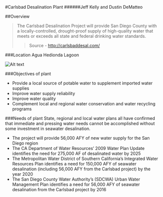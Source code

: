 #Carlsbad Desalination Plant
######Jeff Kelly and Dustin DeMatteo

##Overview
> The Carlsbad Desalination Project will provide San Diego County with a locally-controlled, drought-proof supply of high-quality water that meets or exceeds all state and federal drinking water standards.
>> Source - http://carlsbaddesal.com/

###Location
Agua Hedionda Lagoon 

![Alt text](http://carlsbaddesal.com/Websites/carlsbaddesal/images/site_page_aerial_view.gif)

###Objectives of plant
* Provide a local source of potable water to supplement imported water supplies
* Improve water supply reliability
* Improve water quality
* Complement local and regional water conservation and water recycling programs

###Needs of plant
State, regional and local water plans all have confirmed that immediate and pressing water needs cannot be accomplished without some investment in seawater desalination.
* The project will provide 56,000 AFY of new water supply for the San Diego region
* The CA Department of Water Resources’ 2009 Water Plan Update identifies the need for 275,000 AF of desalinated water by 2025
* The Metropolitan Water District of Southern California’s Integrated Water Resources Plan identifies a need for 150,000 AFY of seawater desalination (including 56,000 AFY from the Carlsbad project) by the year 2020
* The San Diego County Water Authority’s (SDCWA) Urban Water Management Plan identifies a need for 56,000 AFY of seawater desalination from the Carlsbad project by 2016
